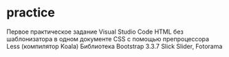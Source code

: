# practice
Первое практическое задание
Visual Studio Code
HTML без шаблонизатора в одном документе
CSS с помощью препроцессора Less (компилятор Koala)
Библиотека Bootstrap 3.3.7
Slick Slider, Fotorama
